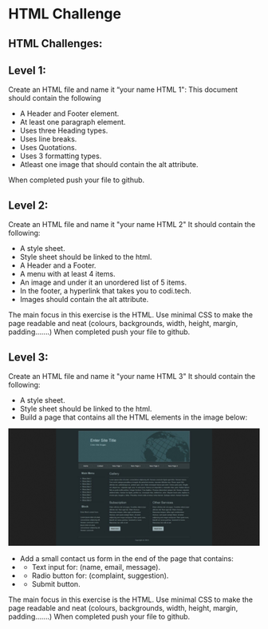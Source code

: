 # HTML Challenge

## HTML Challenges:

## Level 1:

Create an HTML file and name it “your name HTML 1": This document should contain the following

* A Header and Footer element.
* At least one paragraph element.
* Uses three Heading types.
* Uses line breaks.
* Uses Quotations.
* Uses 3 formatting types.
* Atleast one image that should contain the alt attribute. 

When completed push your file to github.

## Level 2:

Create an HTML file and name it "your name HTML 2" It should contain the following:

* A style sheet.
* Style sheet should be linked to the html.
* A Header and a Footer.
* A menu with at least 4 items.
* An image and under it an unordered list of 5 items.
* In the footer, a hyperlink that takes you to codi.tech.
* Images should contain the alt attribute. 

The main focus in this exercise is the HTML. Use minimal CSS to make the page readable and neat \(colours, backgrounds, width, height, margin, padding.......\) When completed push your file to github.

## Level 3:

Create an HTML file and name it "your name HTML 3" It should contain the following:

* A style sheet.
* Style sheet should be linked to the html.
* Build a page that contains all the HTML elements in the image below:

![](../.gitbook/assets/html_challenge_01.png)

* Add a small contact us form in the end of the page that contains:
* * Text input for: \(name, email, message\).
* * Radio button for: \(complaint, suggestion\). 
* * Submit button.

The main focus in this exercise is the HTML. Use minimal CSS to make the page readable and neat \(colours, backgrounds, width, height, margin, padding.......\) When completed push your file to github.


